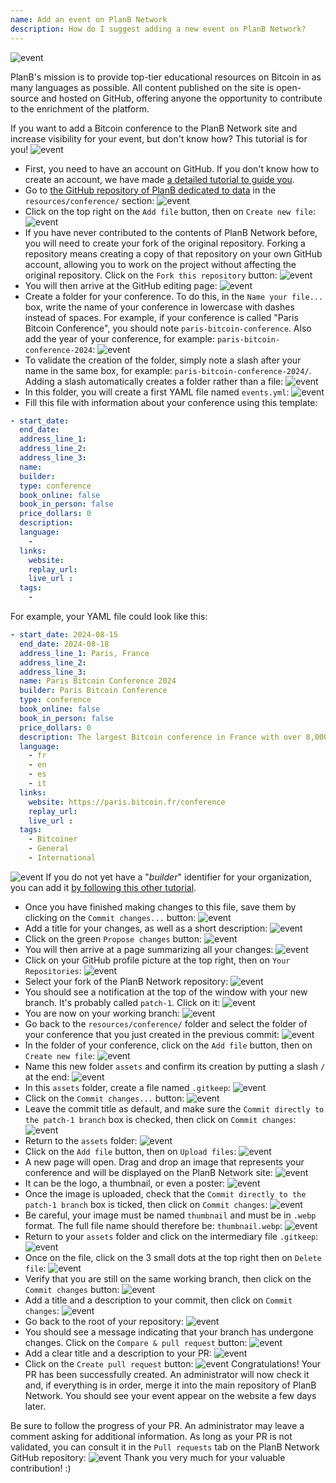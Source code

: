 ```yaml
---
name: Add an event on PlanB Network
description: How do I suggest adding a new event on PlanB Network?
---
```

![event](assets/cover.webp)

PlanB's mission is to provide top-tier educational resources on Bitcoin in as many languages as possible. All content published on the site is open-source and hosted on GitHub, offering anyone the opportunity to contribute to the enrichment of the platform.

If you want to add a Bitcoin conference to the PlanB Network site and increase visibility for your event, but don't know how? This tutorial is for you!
![event](assets/01.webp)
- First, you need to have an account on GitHub. If you don't know how to create an account, we have made [a detailed tutorial to guide you](https://planb.network/tutorials/others/create-github-account).
- Go to [the GitHub repository of PlanB dedicated to data](https://github.com/DecouvreBitcoin/sovereign-university-data/tree/dev/resources/conference) in the `resources/conference/` section:
![event](assets/02.webp)
- Click on the top right on the `Add file` button, then on `Create new file`:
![event](assets/03.webp)
- If you have never contributed to the contents of PlanB Network before, you will need to create your fork of the original repository. Forking a repository means creating a copy of that repository on your own GitHub account, allowing you to work on the project without affecting the original repository. Click on the `Fork this repository` button:
![event](assets/04.webp)
- You will then arrive at the GitHub editing page:
![event](assets/05.webp)
- Create a folder for your conference. To do this, in the `Name your file...` box, write the name of your conference in lowercase with dashes instead of spaces. For example, if your conference is called "Paris Bitcoin Conference", you should note `paris-bitcoin-conference`. Also add the year of your conference, for example: `paris-bitcoin-conference-2024`:
![event](assets/06.webp)
- To validate the creation of the folder, simply note a slash after your name in the same box, for example: `paris-bitcoin-conference-2024/`. Adding a slash automatically creates a folder rather than a file:
![event](assets/07.webp)
- In this folder, you will create a first YAML file named `events.yml`:
![event](assets/08.webp)
- Fill this file with information about your conference using this template:

```yaml
- start_date:
  end_date:
  address_line_1:
  address_line_2: 
  address_line_3: 
  name:
  builder:
  type: conference
  book_online: false
  book_in_person: false
  price_dollars: 0
  description:
  language: 
    - 
  links:
    website:
    replay_url:    
    live_url :
  tags: 
    - 
```

For example, your YAML file could look like this:

```yaml
- start_date: 2024-08-15
  end_date: 2024-08-18
  address_line_1: Paris, France
  address_line_2: 
  address_line_3: 
  name: Paris Bitcoin Conference 2024
  builder: Paris Bitcoin Conference
  type: conference
  book_online: false
  book_in_person: false
  price_dollars: 0
  description: The largest Bitcoin conference in France with over 8,000 participants each year!
  language: 
    - fr
    - en
    - es
    - it
  links:
    website: https://paris.bitcoin.fr/conference
    replay_url:
    live_url :
  tags: 
    - Bitcoiner
    - General
    - International
```
![event](assets/09.webp)
If you do not yet have a "*builder*" identifier for your organization, you can add it [by following this other tutorial](https://planb.network/tutorials/others/add-builder).

- Once you have finished making changes to this file, save them by clicking on the `Commit changes...` button:
![event](assets/10.webp)
- Add a title for your changes, as well as a short description:
![event](assets/11.webp)
- Click on the green `Propose changes` button:
![event](assets/12.webp)
- You will then arrive at a page summarizing all your changes:
![event](assets/13.webp)
- Click on your GitHub profile picture at the top right, then on `Your Repositories`:
![event](assets/14.webp)
- Select your fork of the PlanB Network repository:
![event](assets/15.webp)
- You should see a notification at the top of the window with your new branch. It's probably called `patch-1`. Click on it:
![event](assets/16.webp)
- You are now on your working branch:
![event](assets/17.webp)
- Go back to the `resources/conference/` folder and select the folder of your conference that you just created in the previous commit:
![event](assets/18.webp)
- In the folder of your conference, click on the `Add file` button, then on `Create new file`:
![event](assets/19.webp)
- Name this new folder `assets` and confirm its creation by putting a slash `/` at the end:
![event](assets/20.webp)
- In this `assets` folder, create a file named `.gitkeep`:
![event](assets/21.webp)
- Click on the `Commit changes...` button:
![event](assets/22.webp)
- Leave the commit title as default, and make sure the `Commit directly to the patch-1 branch` box is checked, then click on `Commit changes`:
![event](assets/23.webp)
- Return to the `assets` folder:
![event](assets/24.webp)
- Click on the `Add file` button, then on `Upload files`: ![event](assets/25.webp)
- A new page will open. Drag and drop an image that represents your conference and will be displayed on the PlanB Network site:
![event](assets/26.webp)
- It can be the logo, a thumbnail, or even a poster:
![event](assets/27.webp)
- Once the image is uploaded, check that the `Commit directly to the patch-1 branch` box is ticked, then click on `Commit changes`:
![event](assets/28.webp)
- Be careful, your image must be named `thumbnail` and must be in `.webp` format. The full file name should therefore be: `thumbnail.webp`:
![event](assets/29.webp)
- Return to your `assets` folder and click on the intermediary file `.gitkeep`:
![event](assets/30.webp)
- Once on the file, click on the 3 small dots at the top right then on `Delete file`:
![event](assets/31.webp)
- Verify that you are still on the same working branch, then click on the `Commit changes` button:
![event](assets/32.webp)
- Add a title and a description to your commit, then click on `Commit changes`:
![event](assets/33.webp)
- Go back to the root of your repository:
![event](assets/34.webp)
- You should see a message indicating that your branch has undergone changes. Click on the `Compare & pull request` button:
![event](assets/35.webp)
- Add a clear title and a description to your PR:
![event](assets/36.webp)
- Click on the `Create pull request` button:
![event](assets/37.webp)
Congratulations! Your PR has been successfully created. An administrator will now check it and, if everything is in order, merge it into the main repository of PlanB Network. You should see your event appear on the website a few days later.

Be sure to follow the progress of your PR. An administrator may leave a comment asking for additional information. As long as your PR is not validated, you can consult it in the `Pull requests` tab on the PlanB Network GitHub repository:
![event](assets/38.webp)
Thank you very much for your valuable contribution! :)
